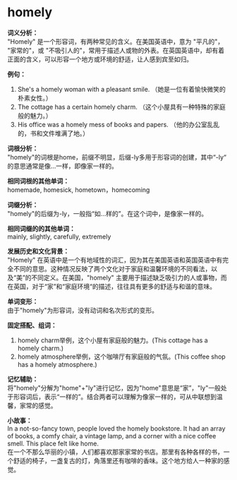 # homely

**词义分析：**  
"Homely" 是一个形容词，有两种常见的含义。在美国英语中，意为 "平凡的"， "家常的"，或 "不吸引人的"，常用于描述人或物的外表。在英国英语中，却有着正面的含义，可以形容一个地方或环境的舒适，让人感到宾至如归。

  

**例句：**

  

1.  She's a homely woman with a pleasant smile. （她是一位有着愉快微笑的朴素女性。）
2.  The cottage has a certain homely charm. （这个小屋具有一种特殊的家庭般的魅力。）
3.  His office was a homely mess of books and papers. （他的办公室乱乱的，书和文件堆满了地。）

  

**词根分析：**  
"homely"的词根是home，前缀不明显，后缀-ly多用于形容词的创建，其中“-ly“ 的意思通常是像…一样，即像家一样的。

  

**相同词根的其他单词：**  
homemade, homesick, hometown，homecoming

  

**词缀分析：**  
"homely"的后缀为-ly，一般指“如…样的”。在这个词中，是像家一样的。

  

**相同词缀的的其他单词：**  
mainly, slightly, carefully, extremely

  

**发展历史和文化背景：**  
"Homely" 在英语中是一个有地域性的词汇，因为其在美国英语和英国英语中有完全不同的意思。这种情况反映了两个文化对于家庭和温馨环境的不同看法，以及“美”的不同定义。在美国，"homely" 主要用于描述缺乏吸引力的人或事物，而在英国，对于“家”和“家庭环境“的描述，往往具有更多的舒适与和谐的意味。

  

**单词变形：**  
由于"homely"为形容词，没有动词和名次形式的变形。

  

**固定搭配、组词：**

  

1.  homely charm举例，这个小屋有家庭般的魅力。(This cottage has a homely charm.)
2.  homely atmosphere举例，这个咖啡厅有家庭般的气氛。(This coffee shop has a homely atmosphere.)

  

**记忆辅助：**  
将"homely"分解为"home"+"ly"进行记忆，因为"home"意思是“家”，"ly"一般处于形容词后，表示“一样的”。结合两者可以理解为像家一样的，可从中联想到温馨，家常的感觉。

  

**小故事：**  
In a not-so-fancy town, people loved the homely bookstore. It had an array of books, a comfy chair, a vintage lamp, and a corner with a nice coffee smell. This place felt like home.  
在一个不那么华丽的小镇，人们都喜欢那家家常的书店。那里有各种各样的书，一个舒适的椅子，一盏复古的灯，角落里还有咖啡的香味。这个地方给人一种家的感觉。
